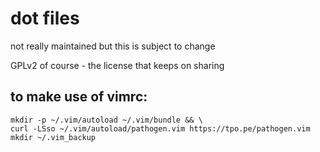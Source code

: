 # dot files
not really maintained but this is subject to change


GPLv2 of course - the license that keeps on sharing

## to make use of vimrc:
```
mkdir -p ~/.vim/autoload ~/.vim/bundle && \
curl -LSso ~/.vim/autoload/pathogen.vim https://tpo.pe/pathogen.vim
mkdir ~/.vim_backup
```

